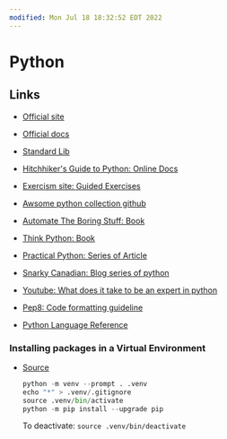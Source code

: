 ```yaml
---
modified: Mon Jul 18 18:32:52 EDT 2022
---
```

# Python

## Links

- [Official site](https://www.python.org/)

- [Official docs](https://docs.python.org/3/tutorial/index.html)

- [Standard Lib](https://docs.python.org/3/py-modindex.html)

- [Hitchhiker's Guide to Python: Online Docs](https://docs.python-guide.org/)

- [Exercism site: Guided Exercises](https://exercism.org/tracks/python)

- [Awsome python collection github](https://github.com/vinta/awesome-python)

- [Automate The Boring Stuff: Book](https://automatetheboringstuff.com/2e/)

- [Think Python: Book](https://www.greenteapress.com/thinkpython/html/index.html)

- [Practical Python: Series of Article](https://dabeaz-course.github.io/practical-python/)

- [Snarky Canadian: Blog series of python](https://snarky.ca/)

- [Youtube: What does it take to be an expert in python](https://www.youtube.com/watch?v=7lmCu8wz8ro)

- [Pep8: Code formatting guideline](https://www.python.org/dev/peps/pep-0008)

- [Python Language Reference](https://docs.python.org/3/reference/index.html)

### Installing packages in a Virtual Environment

- [Source](https://snarky.ca/a-quick-and-dirty-guide-on-how-to-install-packages-for-python/)

  ```python
  python -m venv --prompt . .venv
  echo "*" > .venv/.gitignore
  source .venv/bin/activate
  python -m pip install --upgrade pip
  ```

  To deactivate: `source .venv/bin/deactivate`
